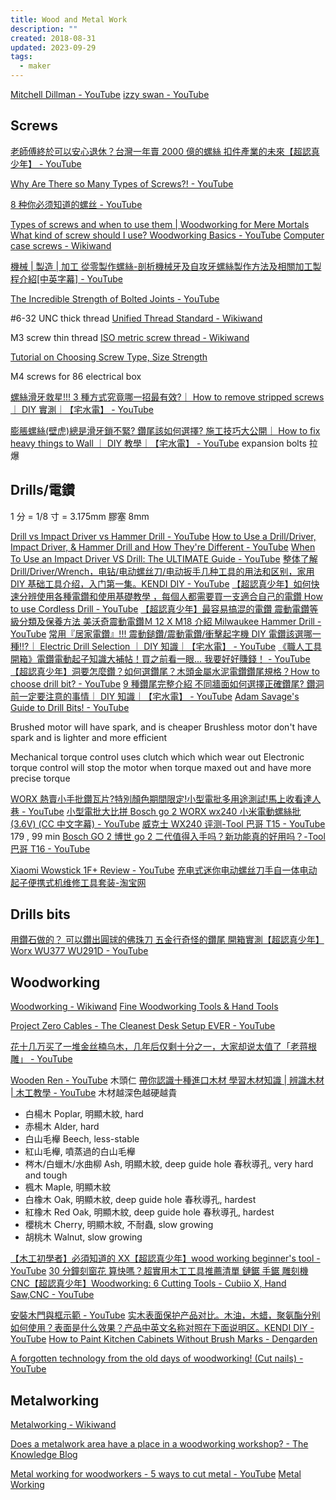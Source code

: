 ```yaml
---
title: Wood and Metal Work
description: ""
created: 2018-08-31
updated: 2023-09-29
tags:
  - maker
---
```


[Mitchell Dillman - YouTube](https://www.youtube.com/channel/UCdHONESUDUHVaw0n5NBkqwg)
[izzy swan - YouTube](https://www.youtube.com/channel/UCO39zTYpvWL5jx2q15Ma_Hw)

## Screws

[老師傅終於可以安心退休？台灣一年賣 2000 億的螺絲 扣件產業的未來【超認真少年】 - YouTube](https://www.youtube.com/watch?v=isMyLbqoVXE)

[Why Are There so Many Types of Screws?! - YouTube](https://www.youtube.com/watch?v=5cA9bZRHpZE)

[8 种你必须知道的螺丝 - YouTube](https://www.youtube.com/watch?v=VciyRyBnWGw)

[Types of screws and when to use them | Woodworking for Mere Mortals](https://woodworkingformeremortals.com/types-screws-use-woodworking-basics/)
[What kind of screw should I use? Woodworking Basics - YouTube](https://www.youtube.com/watch?v=1GiYrFyNVUU)
[Computer case screws - Wikiwand](https://www.wikiwand.com/en/Computer_case_screws)

[機械 | 製造 | 加工 從零製作螺絲-剖析機械牙及自攻牙螺絲製作方法及相關加工製程介紹[中英字幕] - YouTube](https://www.youtube.com/watch?v=NOhg7gSFTEI)

[The Incredible Strength of Bolted Joints - YouTube](https://www.youtube.com/watch?v=XLzTB4KLCxU)

\#6-32 UNC thick thread
[Unified Thread Standard - Wikiwand](https://www.wikiwand.com/en/Unified_Thread_Standard)

M3 screw thin thread
[ISO metric screw thread - Wikiwand](https://www.wikiwand.com/en/ISO_metric_screw_thread)

[Tutorial on Choosing Screw Type, Size Strength](http://store.curiousinventor.com/guides/Metal_Working/Screws)

M4 screws for 86 electrical box

[螺絲滑牙救星!!! 3 種方式究竟哪一招最有效?｜ How to remove stripped screws ｜ DIY 實測｜【宅水電】 - YouTube](https://www.youtube.com/watch?v=sRNZo0mtMcg)

[膨脹螺絲(壁虎)總是滑牙鎖不緊? 鑽尾該如何選擇? 施工技巧大公開｜ How to fix heavy things to Wall ｜ DIY 教學｜【宅水電】 - YouTube](https://www.youtube.com/watch?v=8Q5wfIHk7sA) expansion bolts 拉爆

## Drills/電鑽

1 分 = 1/8 寸 = 3.175mm
膠塞 8mm

[Drill vs Impact Driver vs Hammer Drill - YouTube](https://www.youtube.com/watch?v=Cqr9CxDYj0I)
[How to Use a Drill/Driver, Impact Driver, & Hammer Drill and How They're Different - YouTube](https://www.youtube.com/watch?v=s5dx6Xf2b3U)
[When To Use an Impact Driver VS Drill: The ULTIMATE Guide - YouTube](https://www.youtube.com/watch?v=43cuU0lP6To)
[整体了解 Drill/Driver/Wrench，电钻/电动螺丝刀/电动扳手几种工具的用法和区别，家用 DIY 基础工具介绍，入门第一集。KENDI DIY - YouTube](https://www.youtube.com/watch?v=qURpuCCe60Y)
[【超認真少年】如何快速分辨使用各種電鑽和使用基礎教學 ，每個人都需要買一支適合自己的電鑽 How to use Cordless Drill - YouTube](https://www.youtube.com/watch?v=rMdGMKPpii4)
[【超認真少年】最容易搞混的電鑽 震動電鑽等級分類及保養方法 美沃奇震動電鑽Ｍ 12 X M18 介紹 Milwaukee Hammer Drill - YouTube](https://www.youtube.com/watch?v=0DG2Yvdhl_Y)
[常用『居家電鑽』!!! 震動鎚鑽/震動電鑽/衝擊起字機 DIY 電鑽該選哪一種!!?｜ Electric Drill Selection ｜ DIY 知識｜【宅水電】 - YouTube](https://www.youtube.com/watch?v=Irr5aQ6E26I)
[《職人工具開箱》電鑽電動起子知識大補帖！買之前看一眼... 我要好好賺錢！ - YouTube](https://www.youtube.com/watch?v=WZmyBalveTk)
[【超認真少年】洞要怎麼鑽？如何選鑽尾？木頭金屬水泥電鑽鑽尾規格？How to choose drill bit? - YouTube](https://www.youtube.com/watch?v=D-UvPEDv5h0)
[9 種鑽尾完整介紹 不同牆面如何選擇正確鑽尾? 鑽洞前一定要注意的事情｜ DIY 知識｜【宅水電】 - YouTube](https://www.youtube.com/watch?v=L1xYfjMjNn0)
[Adam Savage's Guide to Drill Bits! - YouTube](https://www.youtube.com/watch?v=vetc7rEYnjI)

Brushed motor will have spark, and is cheaper
Brushless motor don't have spark and is lighter and more efficient

Mechanical torque control uses clutch which which wear out
Electronic torque control will stop the motor when torque maxed out and have more precise torque

[WORX 熱賣小手批鑽瓦片?特別顏色期間限定!小型電批多用途測試!馬上收看達人巷 - YouTube](https://www.youtube.com/watch?v=JmObyjt5OoQ)
[小型電批大比拼 Bosch go 2 WORX wx240 小米電動螺絲批(3.6V) (CC 中文字幕) - YouTube](https://www.youtube.com/watch?v=XtSy7G9Jj_Y)
[威克士 WX240 评测-Tool 巴哥 T15 - YouTube](https://www.youtube.com/watch?v=Zjni5_2OfU0) 179 , 99 min
[Bosch GO 2 博世 go 2 二代值得入手吗？新功能真的好用吗？-Tool 巴哥 T16 - YouTube](https://www.youtube.com/watch?v=pC9dOi8c2Hg)

[Xiaomi Wowstick 1F+ Review - YouTube](https://www.youtube.com/watch?v=HL-jQexjfTE)
[充电式迷你电动螺丝刀手自一体电动起子便携式机维修工具套装-淘宝网](https://item.taobao.com/item.htm?id=607558293448)

## Drills bits

[用鑽石做的？ 可以鑽出圓球的佛珠刀 五金行奇怪的鑽尾 開箱實測【超認真少年】Worx WU377 WU291D - YouTube](https://www.youtube.com/watch?v=qakR_AWjdhg)

## Woodworking

[Woodworking - Wikiwand](https://www.wikiwand.com/en/Woodworking)
[Fine Woodworking Tools & Hand Tools](https://www.highlandwoodworking.com/)

[Project Zero Cables - The Cleanest Desk Setup EVER - YouTube](https://www.youtube.com/watch?v=qI2vmqANYcE)

[花十几万买了一堆金丝楠乌木，几年后仅剩十分之一，大家却说太值了「老蒋根雕」 - YouTube](https://www.youtube.com/watch?v=HlpwIOPbCAs)

[Wooden Ren - YouTube](https://www.youtube.com/c/mylove348) 木頭仁
[帶你認識十種進口木材 學習木材知識 | 辨識木材 | 木工教學 - YouTube](https://www.youtube.com/watch?v=TtE_SED01X8) 木材越深色越硬越貴

- 白楊木 Poplar, 明顯木紋, hard
- 赤楊木 Alder, hard
- 白山毛櫸 Beech, less-stable
- 紅山毛櫸, 噴蒸過的白山毛櫸
- 梣木/白蠟木/水曲柳 Ash, 明顯木紋, deep guide hole 春秋導孔, very hard and tough
- 楓木 Maple, 明顯木紋
- 白橡木 Oak, 明顯木紋, deep guide hole 春秋導孔, hardest
- 紅橡木 Red Oak, 明顯木紋, deep guide hole 春秋導孔, hardest
- 櫻桃木 Cherry, 明顯木紋, 不耐蟲, slow growing
- 胡桃木 Walnut, slow growing

[【木工初學者】必須知道的 XX【超認真少年】wood working beginner's tool - YouTube](https://www.youtube.com/watch?v=bUuz_ed2JUE)
[30 分鐘刻窗花 算快嗎？超實用木工工具推薦清單 鏈鋸 手鋸 雕刻機 CNC【超認真少年】Woodworking: 6 Cutting Tools - Cubiio X, Hand Saw,CNC - YouTube](https://www.youtube.com/watch?v=t5J9PaWvHBM)

[安裝木門與框示範 - YouTube](https://www.youtube.com/watch?v=9Hpbrrnvk7s)
[实木表面保护产品对比。木油，木蜡，聚氨酯分别如何使用？表面是什么效果？产品中英文名称对照在下面说明区。KENDI DIY - YouTube](https://www.youtube.com/watch?v=WqB8eSkh_TE)
[How to Paint Kitchen Cabinets Without Brush Marks - Dengarden](https://dengarden.com/home-improvement/How-to-Paint-Kitchen-Cabinets-Without-Brush-Marks)

[A forgotten technology from the old days of woodworking! (Cut nails) - YouTube](https://www.youtube.com/watch?v=7rwcGXIORro)

## Metalworking

[Metalworking - Wikiwand](https://www.wikiwand.com/en/Metalworking)

[Does a metalwork area have a place in a woodworking workshop? - The Knowledge Blog](https://knowledge.axminster.co.uk/does-a-metalwork-area-have-a-place-in-a-woodworking-workshop/)

[Metal working for woodworkers - 5 ways to cut metal - YouTube](https://www.youtube.com/watch?v=wwltsupqKK8)
[Metal Working](http://store.curiousinventor.com/guides/metal_working)
